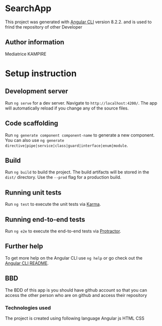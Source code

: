 
# SearchApp

This project was generated with [Angular CLI](https://github.com/angular/angular-cli) version 8.2.2.
and is used to frind the repository of other Developer

## Author information
 Mediatrice KAMPIRE

 # Setup instruction

## Development server

Run `ng serve` for a dev server. Navigate to `http://localhost:4200/`. The app will automatically reload if you change any of the source files.

## Code scaffolding

Run `ng generate component component-name` to generate a new component. You can also use `ng generate directive|pipe|service|class|guard|interface|enum|module`.

## Build

Run `ng build` to build the project. The build artifacts will be stored in the `dist/` directory. Use the `--prod` flag for a production build.

## Running unit tests

Run `ng test` to execute the unit tests via [Karma](https://karma-runner.github.io).

## Running end-to-end tests

Run `ng e2e` to execute the end-to-end tests via [Protractor](http://www.protractortest.org/).

## Further help

To get more help on the Angular CLI use `ng help` or go check out the [Angular CLI README](https://github.com/angular/angular-cli/blob/master/README.md).
## BBD
The BDD of this app is you should have github account so that you can access the other person who are on github and access their repository

### Technologies used
 The project is created using following language
 Angular js
 HTML
 CSS
 
